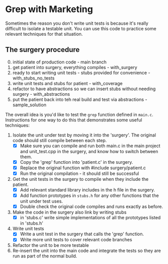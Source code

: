 Grep with Marketing
===================

Sometimes the reason you don't write unit tests is because it's really difficult to isolate a testable unit. 
You can use this code to practice some relevant techniques for that situation.

The surgery procedure
---------------------
0. initial state of production code - main branch
1. get patient into surgery, everything compiles - with_surgery
2. ready to start writing unit tests - stubs provided for convenience - with_stubs_no_tests
2. write unit tests and stubs for patient - with_coverage
3. refactor to have abstractions so we can insert stubs without needing surgery - with_abstractions
4. put the patient back into teh real build and test via abstractions - sample_solution


The overall idea is you'd like to test the `grep` function defined in `main.c`. 
Instructions for one way to do this that demonstrates some useful techniques:

1. Isolate the unit under test by moving it into the 'surgery'. The original code should still compile between each step.
    - [x] Make sure you can compile and run both main.c in the main project and unit_test.cpp in the surgery, and know how to switch between them.
    - [x] Copy the 'grep' function into 'patient.c' in the surgery.
    - [x] Replace the original function with #include surgery/patient.c
    - [x] Run the original compilation - it should still be successful
    
2. Get the unit tests in the surgery to compile when they include the patient.
    - [x] Add relevant standard library includes in the h file in the surgery.
    - [x] Add function prototypes in `stubs.h` for any other functions that the unit under test uses.
    - [x] Double check the original code compiles and runs exactly as before.  

3. Make the code in the surgery also link by writing stubs
    - [x] in 'stubs.c' write simple implementations of all the prototypes listed in 'stubs.h'
   
4. Write unit tests
    - [x] Write a unit test in the surgery that calls the 'grep' function. 
    - [x] Write more unit tests to cover relevant code branches
   
5. Refactor the unit to be more testable
6. Re-insert the unit into the main code and integrate the tests so they are run as part of the normal build.
